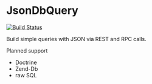 # JsonDbQuery

[![Build Status](https://travis-ci.org/guidofaecke/jsonDbQuery.svg?branch=master)](https://travis-ci.org/guidofaecke/jsonDbQuery)

Build simple queries with JSON via REST and RPC calls.

Planned support
- Doctrine
- Zend-Db
- raw SQL
